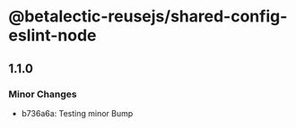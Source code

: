 # @betalectic-reusejs/shared-config-eslint-node

## 1.1.0

### Minor Changes

- b736a6a: Testing minor Bump
